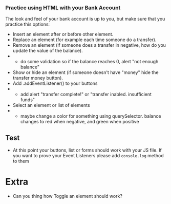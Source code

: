 
### Practice using HTML with your Bank Account

The look and feel of your bank account is up to you, but make sure that you practice this options:

* Insert an element after or before other element.
* Replace an element (for example each time someone do a transfer).
* Remove an element (if someone does a transfer in negative, how do you update the value of the balance).
* - do some validation so if the balance reaches 0, alert "not enough balance"
* Show or hide an element (if someone doesn't have "money" hide the transfer money button).
* Add .addEventListener() to your buttons
* - add alert "transfer complete!" or "transfer inabled. insufficient funds"
* Select an element or list of elements
* - maybe change a color for something using querySelector. balance changes to red when negative, and green when positive

## Test
- At this point your buttons, list or forms should work with your JS file. If you want to prove your Event Listeners please add `console.log` method to them

# Extra
- Can you thing how Toggle an element should work? 